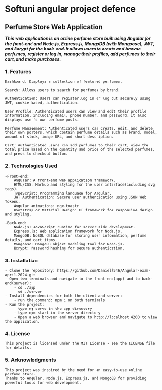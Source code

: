 # Softuni angular project defence

## **Perfume Store Web Application**

***This web application is an online perfume store built using Angular for the front-end and Node.js, Express.js, MongoDB (with Mongoose), JWT, and Bcrypt for the back-end. It allows users to create and browse perfumes, register or log in, manage their profiles, add perfumes to their cart, and make purchases.***


### 1. Features

    Dashboard: Displays a collection of featured perfumes.

    Search: Allows users to search for perfumes by brand.

    Authentication: Users can register,log in or log out securely using JWT, cookie based, authentication.

    User Profile: Authenticated users can view and edit their profile information, including email, phone number, and password. It also displays user's own perfume posts.

    Perfume Management: Authenticated users can create, edit, and delete their own posters, which contain perfume details such as brand, model, amount of stock, image URL, and short description.

    Cart: Authenticated users can add perfumes to their cart, view the total price based on the quantity and price of the selected perfumes, and press to checkout button.

### 2. Technologies Used

    -Front-end:
        Angular: A front-end web application framework.
        HTML/CSS: Markup and styling for the user interface(including svg tags).
        TypeScript: Programming language for Angular.
        JWT Authentication: Secure user authentication using JSON Web Tokens.
        Angular animations: ngx-toastr
        Bootstrap or Material Design: UI framework for responsive design and styling.

    -Back-end:
        Node.js: JavaScript runtime for server-side development.
        Express.js: Web application framework for Node.js.
        MongoDB: NoSQL database for storing user information, perfume details, and cart items.
        Mongoose: MongoDB object modeling tool for Node.js.
        Bcrypt: Password hashing for secure authentication.

### 3. Installation 

    - Clone the repository: https://github.com/Daniell546/Angular-exam-april-2024.git
    - Open two terminals and navigate to the front-end(app) and to back-end(server):
        - cd ./app
        - cd ./server
    - Install dependencies for both the client and server:
        - run the command: npm i on both terminals
    - Run the project:
        - type ng serve in the app directory 
        - type npm start in the server directory
        - Open a web browser and navigate to http://localhost:4200 to view the application.

### 4. License

    This project is licensed under the MIT License - see the LICENSE file for details.

### 5. Acknowledgments

    This project was inspired by the need for an easy-to-use online perfume store.
    Thanks to Angular, Node.js, Express.js, and MongoDB for providing powerful tools for web development.